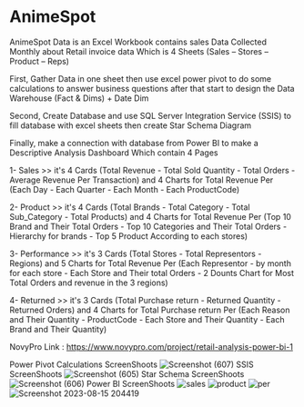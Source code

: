 # AnimeSpot
AnimeSpot Data is an Excel Workbook contains sales Data Collected Monthly about Retail invoice data Which is  4 Sheets (Sales – Stores – Product – Reps)

First, Gather Data in one sheet then use excel power pivot to do some calculations to answer business questions after that start to design the Data Warehouse (Fact & Dims) + Date Dim

Second, Create Database and use SQL Server Integration Service (SSIS) to fill database with excel sheets then create Star Schema Diagram 

Finally, make a connection with database from Power BI to make a Descriptive Analysis Dashboard Which contain 4 Pages

1- Sales >> it's 4 Cards (Total Revenue - Total Sold Quantity - Total Orders - Average Revenue Per Transaction) and 4 Charts for Total Revenue Per (Each Day - Each Quarter - Each Month - Each ProductCode)


2- Product >> it's 4 Cards (Total Brands - Total Category - Total Sub_Category - Total Products) and 4 Charts for Total Revenue Per (Top 10 Brand and Their Total Orders - Top 10 Categories and Their Total Orders - Hierarchy for brands - Top 5 Product According to each stores)


3- Performance >>  it's 3 Cards (Total Stores - Total Representors - Regions) and 5 Charts for Total Revenue Per (Each Representor - by month for each store - Each Store and Their total Orders - 2 Dounts Chart for Most Total Orders and revenue in the 3 regions)


4- Returned >> it's 3 Cards (Total Purchase return - Returned Quantity - Returned Orders) and 4 Charts for Total Purchase return Per (Each Reason and Their Quantity - ProductCode - Each Store and Their Quantity - Each Brand and Their Quantity)


NovyPro Link : https://www.novypro.com/project/retail-analysis-power-bi-1


Power Pivot Calculations ScreenShoots
![Screenshot (607)](https://github.com/IbrahimBasal/AnimeSpot/assets/71732836/cee07343-c69c-4eb7-a3d7-c3ed12ddd76f)
SSIS ScreenShoots
![Screenshot (605)](https://github.com/IbrahimBasal/AnimeSpot/assets/71732836/2feaf1e7-bfad-49a5-a118-5e30dc22f822)
Star Schema ScreenShoots
![Screenshot (606)](https://github.com/IbrahimBasal/AnimeSpot/assets/71732836/e63a1b84-16f6-4afd-b3e6-993f5e1dd681)
Power BI ScreenShoots
![sales](https://github.com/IbrahimBasal/AnimeSpot/assets/71732836/bd1a4b1d-ab5b-43cb-8714-169e4a8459df)
![product](https://github.com/IbrahimBasal/AnimeSpot/assets/71732836/de079104-081f-4c38-b506-f55169382cb3)
![per](https://github.com/IbrahimBasal/AnimeSpot/assets/71732836/013d099c-3ce6-4e9c-be0c-8b8862d31f68)
![Screenshot 2023-08-15 204419](https://github.com/IbrahimBasal/AnimeSpot/assets/71732836/6154f9e8-a9f4-4a88-ab2d-76b6d6cfbbbd)


